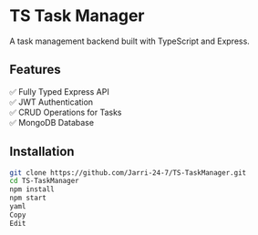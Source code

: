 # TS Task Manager

A task management backend built with TypeScript and Express.

## Features
✅ Fully Typed Express API  
✅ JWT Authentication  
✅ CRUD Operations for Tasks  
✅ MongoDB Database  

## Installation

```bash
git clone https://github.com/Jarri-24-7/TS-TaskManager.git
cd TS-TaskManager
npm install
npm start
yaml
Copy
Edit
